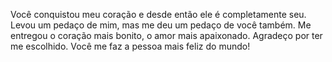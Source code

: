 Você conquistou meu coração e desde então ele é completamente seu.
Levou um pedaço de mim, mas me deu um pedaço de você também.
Me entregou o coração mais bonito, o amor mais apaixonado.
Agradeço por ter me escolhido. Você me faz a pessoa mais feliz do mundo!
